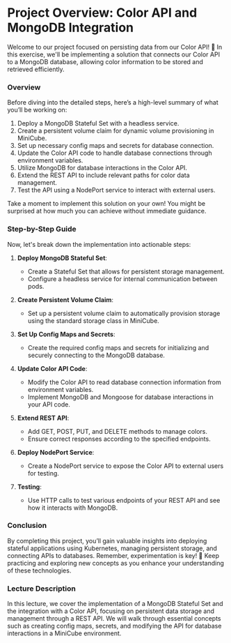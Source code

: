 # Project Overview: Color API and MongoDB Integration

Welcome to our project focused on persisting data from our Color API! 🌈 In this exercise, we'll be implementing a solution that connects our Color API to a MongoDB database, allowing color information to be stored and retrieved efficiently. 

### Overview
Before diving into the detailed steps, here’s a high-level summary of what you’ll be working on:
1. Deploy a MongoDB Stateful Set with a headless service.
2. Create a persistent volume claim for dynamic volume provisioning in MiniCube.
3. Set up necessary config maps and secrets for database connection.
4. Update the Color API code to handle database connections through environment variables.
5. Utilize MongoDB for database interactions in the Color API.
6. Extend the REST API to include relevant paths for color data management.
7. Test the API using a NodePort service to interact with external users.

Take a moment to implement this solution on your own! You might be surprised at how much you can achieve without immediate guidance.

### Step-by-Step Guide
Now, let's break down the implementation into actionable steps:

1. **Deploy MongoDB Stateful Set**:
   - Create a Stateful Set that allows for persistent storage management.
   - Configure a headless service for internal communication between pods.

2. **Create Persistent Volume Claim**:
   - Set up a persistent volume claim to automatically provision storage using the standard storage class in MiniCube.

3. **Set Up Config Maps and Secrets**:
   - Create the required config maps and secrets for initializing and securely connecting to the MongoDB database.

4. **Update Color API Code**:
   - Modify the Color API to read database connection information from environment variables.
   - Implement MongoDB and Mongoose for database interactions in your API code.

5. **Extend REST API**:
   - Add GET, POST, PUT, and DELETE methods to manage colors.
   - Ensure correct responses according to the specified endpoints.

6. **Deploy NodePort Service**:
   - Create a NodePort service to expose the Color API to external users for testing.

7. **Testing**:
   - Use HTTP calls to test various endpoints of your REST API and see how it interacts with MongoDB.

### Conclusion
By completing this project, you’ll gain valuable insights into deploying stateful applications using Kubernetes, managing persistent storage, and connecting APIs to databases. Remember, experimentation is key! 🌟 Keep practicing and exploring new concepts as you enhance your understanding of these technologies.

### Lecture Description
In this lecture, we cover the implementation of a MongoDB Stateful Set and the integration with a Color API, focusing on persistent data storage and management through a REST API. We will walk through essential concepts such as creating config maps, secrets, and modifying the API for database interactions in a MiniCube environment.